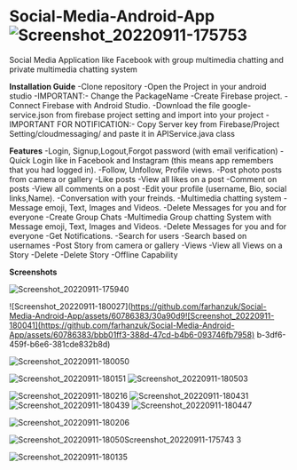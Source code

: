 
# Social-Media-Android-App![Screenshot_20220911-175753](https://github.com/farhanzuk/Social-Media-Android-App/assets/60786383/ea3ebc9d-817e-4f1a-9ae2-8cfb7dedd9e1)

Social Media Application like Facebook with group multimedia chatting and private multimedia chatting system

**Installation Guide**
-Clone repository
-Open the Project in your android studio
-IMPORTANT:- Change the PackageName
-Create Firebase project.
-Connect Firebase with Android Studio.
-Download the file google-service.json from firebase project setting and import into your project
-IMPORTANT FOR NOTIFICATION:- Copy Server key from Firebase/Project Setting/cloudmessaging/ and paste it in APIService.java class


**Features**
-Login, Signup,Logout,Forgot password (with email verification)
-Quick Login like in Facebook and Instagram (this means app remembers that you had logged in).
-Follow, Unfollow, Profile views.
-Post photo posts from camera or gallery
-Like posts
-View all likes on a post
-Comment on posts
-View all comments on a post
-Edit your profile (username, Bio, social links,Name).
-Conversation with your freinds.
-Multimedia chatting system
-Message emoji, Text, Images and Videos.
-Delete Messages for you and for everyone
-Create Group Chats 
-Multimedia Group chatting System with Message emoji, Text, Images and Videos.
-Delete Messages for you and for everyone
-Get Notifications.
-Search for users
-Search based on usernames
-Post Story from camera or gallery
-Views
-View all Views on a Story
-Delete
-Delete Story
-Offline Capability


**Screenshots**


![Screenshot_20220911-175940](https://github.com/farhanzuk/Social-Media-Android-App/assets/60786383/84b4a711-6abc-4126-8f1f-295d7a54d950)


![Screenshot_20220911-180027](https://github.com/farhanzuk/Social-Media-Android-App/assets/60786383/30a90d9![Screenshot_20220911-180041](https://github.com/farhanzuk/Social-Media-Android-App/assets/60786383/bbb01ff3-388d-47cd-b4b6-093746fb7958)
b-3df6-459f-b6e6-381cde832b8d)

![Screenshot_20220911-180050](https://github.com/farhanzuk/Social-Media-Android-App/assets/60786383/16d129df-70b1-4ddf-b270-92b93bf89efd)

![Screenshot_20220911-180151](https://github.com/farhanzuk/Social-Media-Android-App/assets/60786383/687b1bc2-d6fe-49ce-9839-5f7c7e5b5725)
![Screenshot_20220911-180503](https://github.com/farhanzuk/Social-Media-Android-App/assets/60786383/9efb4752-21f5-4237-b110-b726f86b6512)

![Screenshot_20220911-180216](https://github.com/farhanzuk/Social-Media-Android-App/assets/60786383/bc838843-28c2-46a3-807e-197f1fea9a70)
![Screenshot_20220911-180431](https://github.com/farhanzuk/Social-Media-Android-App/assets/60786383/ac424762-5992-4139-947f-4871b80a484a)
![Screenshot_20220911-180439](https://github.com/farhanzuk/Social-Media-Android-App/assets/60786383/d82d5d55-3ef8-43a8-b62b-b716e4313336)
![Screenshot_20220911-180447](https://github.com/farhanzuk/Social-Media-Android-App/assets/60786383/8e8a9940-9e57-406e-96cb-50be5dd787e7)


![Screenshot_20220911-180206](https://github.com/farhanzuk/Social-Media-Android-App/assets/60786383/006059a3-7d32-4795-86e5-260326d7ea5f)


![Screenshot_20220911-18050![Screenshot_20220911-175743](https://github.com/farhanzuk/Social-Media-Android-App/assets/60786383/cff47fef-8308-433e-b1ae-2413fa84ecfc)
3](https://github.com/farhanzuk/Social-Media-Android-App/assets/60786383/5176c3ac-e2b4-4992-a5fc-db685577c86d)


![Screenshot_20220911-180135](https://github.com/farhanzuk/Social-Media-Android-App/assets/60786383/d71888e1-7e3b-42c9-85fe-b5acd813a333)
